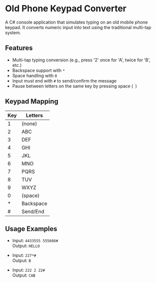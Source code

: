 # Old Phone Keypad Converter

A C# console application that simulates typing on an old mobile phone keypad. It converts numeric input into text using the traditional multi-tap system.

## Features

- Multi-tap typing conversion (e.g., press '2' once for 'A', twice for 'B', etc.)
- Backspace support with `*`
- Space handling with `0`
- Input must end with `#` to send/confirm the message
- Pause between letters on the same key by pressing space (` `)

## Keypad Mapping

| Key | Letters |
|-----|---------|
| 1   | (none)  |
| 2   | ABC     |
| 3   | DEF     |
| 4   | GHI     |
| 5   | JKL     |
| 6   | MNO     |
| 7   | PQRS    |
| 8   | TUV     |
| 9   | WXYZ    |
| 0   | (space) |
| *   | Backspace |
| #   | Send/End |

## Usage Examples

- Input: `4433555 555666#`  
  Output: `HELLO`

- Input: `227*#`  
  Output: `B`

- Input: `222 2 22#`  
  Output: `CAB`

